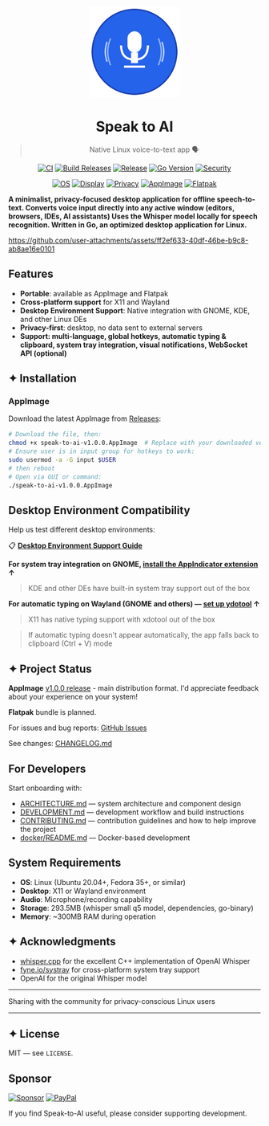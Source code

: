 <div align="center">

<img src="https://github.com/AshBuk/speak-to-ai/raw/master/icons/io.github.ashbuk.speak-to-ai.svg" width="180" height="180" alt="Speak to AI"/>

# Speak to AI

> Native Linux voice-to-text app 🗣️ 

</div>

<div align="center">

[![CI](https://github.com/AshBuk/speak-to-ai/actions/workflows/ci.yml/badge.svg)](https://github.com/AshBuk/speak-to-ai/actions/workflows/ci.yml)
[![Build Releases](https://github.com/AshBuk/speak-to-ai/actions/workflows/build-releases.yml/badge.svg)](https://github.com/AshBuk/speak-to-ai/actions/workflows/build-releases.yml)
[![Release](https://img.shields.io/github/v/release/AshBuk/speak-to-ai?sort=semver)](https://github.com/AshBuk/speak-to-ai/releases)
[![Go Version](https://img.shields.io/badge/go-1.24-00ADD8?logo=go)](https://go.dev/)
[![Security](https://snyk.io/test/github/AshBuk/speak-to-ai/badge.svg)](https://snyk.io/test/github/AshBuk/speak-to-ai)

[![OS](https://img.shields.io/badge/OS-Linux-34a853?logo=linux)](#-system-requirements)
[![Display](https://img.shields.io/badge/Display-Wayland%20%2F%20X11-ff69b4)](#-features)
[![Privacy](https://img.shields.io/badge/Privacy-Offline-blueviolet)](#-features)
[![AppImage](https://img.shields.io/badge/AppImage-available-0a7cff?logo=appimage)](https://github.com/AshBuk/speak-to-ai/releases)
[![Flatpak](https://img.shields.io/badge/Flatpak-available-4a90e2?logo=flatpak)](https://github.com/AshBuk/speak-to-ai/releases)

</div>

 **A minimalist, privacy-focused desktop application for offline speech-to-text.
  Converts voice input directly into any active window (editors, browsers, IDEs, AI assistants) 
  Uses the Whisper model locally for speech recognition. 
  Written in Go, an optimized desktop application for Linux.**

https://github.com/user-attachments/assets/ff2ef633-40df-46be-b9c8-ab8ae16e0101

## Features

- **Portable**: available as AppImage and Flatpak
- **Cross-platform support** for X11 and Wayland
- **Desktop Environment Support**: Native integration with GNOME, KDE, and other Linux DEs
- **Privacy-first**: desktop, no data sent to external servers
- **Support: multi-language, global hotkeys, automatic typing & clipboard, system tray integration, visual notifications, WebSocket API (optional)**

## ✦ Installation

### AppImage

Download the latest AppImage from [Releases](https://github.com/AshBuk/speak-to-ai/releases):

```bash
# Download the file, then:
chmod +x speak-to-ai-v1.0.0.AppImage  # Replace with your downloaded version
# Ensure user is in input group for hotkeys to work:
sudo usermod -a -G input $USER
# then reboot
# Open via GUI or command:
./speak-to-ai-v1.0.0.AppImage
```

## Desktop Environment Compatibility

Help us test different desktop environments:

📋 **[Desktop Environment Support Guide](docs/Desktop_Environment_Support.md)**

**For system tray integration on GNOME, [install the AppIndicator extension](docs/Desktop_Environment_Support.md#for-system-tray-on-gnome---to-have-full-featured-ux-with-menu) ↑**
> KDE and other DEs have built-in system tray support out of the box

**For automatic typing on Wayland (GNOME and others) — [set up ydotool](docs/Desktop_Environment_Support.md#direct-typing-on-wayland---ydotool-setup-recommended-user-unit) ↑**
> X11 has native typing support with xdotool out of the box

> If automatic typing doesn't appear automatically, the app falls back to clipboard (Ctrl + V) mode

## ✦ Project Status

**AppImage** [v1.0.0 release](https://github.com/AshBuk/speak-to-ai/releases) - main distribution format. I'd appreciate feedback about your experience on your system!

**Flatpak** bundle is planned.

For issues and bug reports: [GitHub Issues](https://github.com/AshBuk/speak-to-ai/issues)

See changes: [CHANGELOG.md](CHANGELOG.md)


## For Developers

Start onboarding with:

- [ARCHITECTURE.md](docs/ARCHITECTURE.md) — system architecture and component design
- [DEVELOPMENT.md](docs/DEVELOPMENT.md) — development workflow and build instructions
- [CONTRIBUTING.md](docs/CONTRIBUTING.md) — contribution guidelines and how to help improve the project
- [docker/README.md](docker/README.md) — Docker-based development


## System Requirements

- **OS**: Linux (Ubuntu 20.04+, Fedora 35+, or similar)
- **Desktop**: X11 or Wayland environment
- **Audio**: Microphone/recording capability
- **Storage**: 293.5MB (whisper small q5 model, dependencies, go-binary)
- **Memory**: ~300MB RAM during operation

## ✦ Acknowledgments

- [whisper.cpp](https://github.com/ggerganov/whisper.cpp) for the excellent C++ implementation of OpenAI Whisper
- [fyne.io/systray](https://github.com/fyne-io/systray) for cross-platform system tray support
- OpenAI for the original Whisper model

---

Sharing with the community for privacy-conscious Linux users

---
## ✦ License

MIT — see `LICENSE`.

## Sponsor

[![Sponsor](https://img.shields.io/badge/Sponsor-💖-pink?style=for-the-badge&logo=github)](https://github.com/sponsors/AshBuk) [![PayPal](https://img.shields.io/badge/PayPal-00457C?style=for-the-badge&logo=paypal&logoColor=white)](https://www.paypal.com/donate/?hosted_button_id=R3HZH8DX7SCJG)

If you find Speak-to-AI useful, please consider supporting development.
